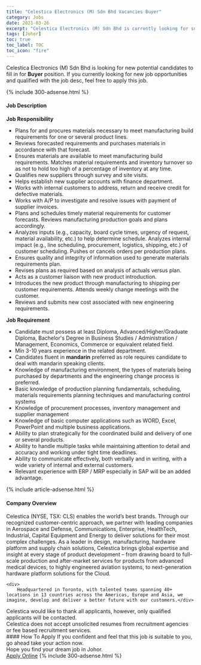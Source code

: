 ```yaml
---
title: "Celestica Electronics (M) Sdn Bhd Vacancies Buyer" 
category: Jobs 
date: 2021-03-26 
excerpt: "Celestica Electronics (M) Sdn Bhd is currently looking for suitable person to fill in the Buyer which based in Johor" 
tags: [Johor] 
toc: true 
toc_label: TOC 
toc_icon: "fire" 
--- 
```


<p>Celestica Electronics (M) Sdn Bhd is looking for new potential candidates to fill in for <b>Buyer</b> position. If you currently looking for new job opportunities and qualified with the job desc, feel free to apply this job.
</p>{% include 300-adsense.html %} 
<div><div><h4>Job Description</h4></div><div><div><span><div><div><strong>Job Responsibility</strong></div><ul><li>Plans for and procures materials necessary to meet manufacturing build requirements for one or several product lines.</li><li>Reviews forecasted requirements and purchases materials in accordance with that forecast.</li><li>Ensures materials are available to meet manufacturing build requirements. Matches material requirements and inventory turnover so as not to hold too high of a percentage of inventory at any time.</li><li>Qualifies new suppliers through survey and site visits.</li><li>Helps establish new supplier accounts with finance department.</li><li>Works with internal customers to address, return and receive credit for defective materials.</li><li>Works with A/P to investigate and resolve issues with payment of supplier invoices.</li><li>Plans and schedules timely material requirements for customer forecasts. Reviews manufacturing production goals and plans accordingly.</li><li>Analyzes inputs (e.g., capacity, board cycle times, urgency of request, material availability, etc.) to help determine schedule. Analyzes internal impact (e.g., line scheduling, procurement, logistics, shipping, etc.) of customer scheduling. Pushes or cancels orders per production plans.</li><li>Ensures quality and integrity of information used to generate materials requirements plan.</li><li>Revises plans as required based on analysis of actuals versus plan.</li><li>Acts as a customer liaison with new product introduction.</li><li>Introduces the new product through manufacturing to shipping per customer requirements. Attends weekly change meetings with the customer.</li><li>Reviews and submits new cost associated with new engineering requirements.</li></ul><div><strong>Job Requirement</strong></div><ul><li>Candidate must possess at least Diploma, Advanced/Higher/Graduate Diploma, Bachelor's Degree in Business Studies / Administration / Management, Economics, Commerce or equivalent related field.</li><li>Min 3-10 years experience in the related department.</li><li>Candidates fluent in <strong>mandarin</strong> preferred as role requires candidate to deal with mandarin speaking clients.</li><li>Knowledge of manufacturing environment, the types of materials being purchased by departments and the engineering change process is preferred.</li><li>Basic knowledge of production planning fundamentals, scheduling, materials requirements planning techniques and manufacturing control systems</li><li>Knowledge of procurement processes, inventory management and supplier management</li><li>Knowledge of basic computer applications such as WORD, Excel, PowerPoint and multiple business applications.</li><li>Ability to plan strategically for the coordinated build and delivery of one or several products.</li><li>Ability to handle multiple tasks while maintaining attention to detail and accuracy and working under tight time deadlines.</li><li>Ability to communicate effectively, both verbally and in writing, with a wide variety of internal and external customers.</li><li>Relevant experience with ERP / MRP especially in SAP will be an added advantage.</li></ul></div></span></div></div></div> 
{% include article-adsense.html %} 
<div><div><h4>Company Overview</h4></div><div><div><span><div><div>
	Celestica (NYSE, TSX: CLS) enables the world&#8217;s best brands. Through our recognized customer-centric approach, we partner with leading companies in Aerospace and Defense, Communications, Enterprise, HealthTech, Industrial, Capital Equipment and Energy to deliver solutions for their most complex challenges. As a leader in design, manufacturing, hardware platform and supply chain solutions, Celestica brings global expertise and insight at every stage of product development &#8211; from drawing board to full-scale production and after-market services for products from advanced medical devices, to highly engineered aviation systems, to next-generation hardware platform solutions for the Cloud.
	
	<div>
		Headquartered in Toronto, with talented teams spanning 40+ locations in 13 countries across the Americas, Europe and Asia, we imagine, develop and deliver a better future with our customers.</div>
<div>
		Celestica would like to thank all applicants, however, only qualified applicants will be contacted.</div>
<div>
		Celestica does not accept unsolicited resumes from recruitment agencies or fee based recruitment services.</div>
</div></div></span></div></div></div> 
#### How To Apply 
If you confident and feel that this job is suitable to you, go ahead take your action now. <br/> 
Hope you find your dream job in Johor. <br/> 
<a href="https://www.jobstreet.com.my/en/job/buyer-4516642?jobId=jobstreet-my-job-4516642&" class="btn btn--info" target="_blank" rel="nofollow noopenner">Apply Online</a> 
{% include 300-adsense.html %} 